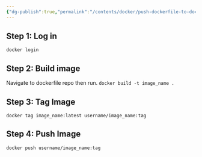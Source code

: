 ```yaml
---
{"dg-publish":true,"permalink":"/contents/docker/push-dockerfile-to-dockerhub/","tags":["Docker","Docker-Compose"],"created":"2024-02-29T00:08:23.435+01:00","updated":"2024-02-29T00:08:23.435+01:00"}
---
```



## Step 1: Log in
`docker login`

## Step 2: Build image
Navigate to dockerfile repo then run. 
`docker build -t image_name .`

## Step 3: Tag Image
`docker tag image_name:latest username/image_name:tag`

## Step 4: Push Image
`docker push username/image_name:tag`